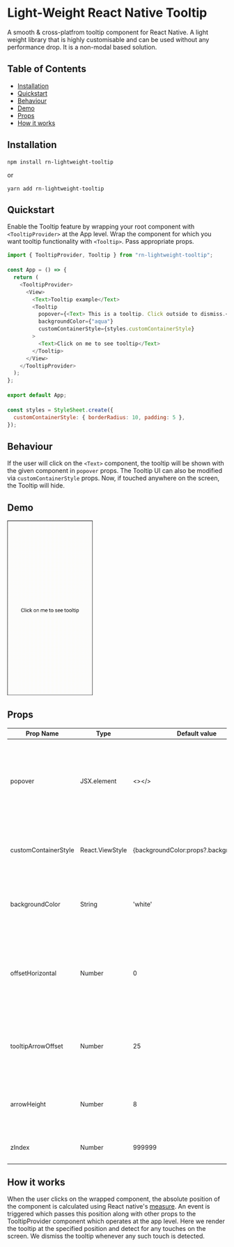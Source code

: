 # Light-Weight React Native Tooltip

A smooth & cross-platfrom tooltip component for React Native. A light weight library that is highly customisable and can be used without any performance drop. It is a non-modal based solution.

## Table of Contents

- [Installation](#installation)
- [Quickstart](#quickstart)
- [Behaviour](#behaviour)
- [Demo](#demo)
- [Props](#props)
- [How it works](#how-it-works)

## Installation

```console
npm install rn-lightweight-tooltip
```

or

```console
yarn add rn-lightweight-tooltip
```

## Quickstart

Enable the Tooltip feature by wrapping your root component with `<TooltipProvider>` at the App level.
Wrap the component for which you want tooltip functionality with `<Tooltip>`. Pass appropriate props.

```javascript
import { TooltipProvider, Tooltip } from "rn-lightweight-tooltip";

const App = () => {
  return (
    <TooltipProvider>
      <View>
        <Text>Tooltip example</Text>
        <Tooltip
          popover={<Text> This is a tooltip. Click outside to dismiss.</Text>}
          backgroundColor={"aqua"}
          customContainerStyle={styles.customContainerStyle}
        >
          <Text>Click on me to see tooltip</Text>
        </Tooltip>
      </View>
    </TooltipProvider>
  );
};

export default App;

const styles = StyleSheet.create({
  customContainerStyle: { borderRadius: 10, padding: 5 },
});
```

## Behaviour

If the user will click on the `<Text>` component, the tooltip will be shown with the given component in `popover` props.
The Tooltip UI can also be modified via `customContainerStyle` props.
Now, if touched anywhere on the screen, the Tooltip will hide.

## Demo

 <img height ="400" src="example.gif" />

## Props

| Prop Name            | Type            | Default value                            | Description                                                                                                         |
| -------------------- | --------------- | ---------------------------------------- | ------------------------------------------------------------------------------------------------------------------- |
| popover              | JSX.element     | <></>                                    | The tooltip component which is shown when user clicks on the component wrapped under Tooltip.                       |
| customContainerStyle | React.ViewStyle | {backgroundColor:props?.backgroundColor} | The style of the container which covers the popover component                                                       |
| backgroundColor      | String          | 'white'                                  | Background color of the container which covers the popover component                                                |
| offsetHorizontal     | Number          | 0                                        | Used to adjust the position of the tooltip horizontally. A positive offset will shift the tooltip towards the right |
| tooltipArrowOffset   | Number          | 25                                       | The distance of the arrow from the left-most end of the popover container                                           |
| arrowHeight          | Number          | 8                                        | The height of the arrow which points towards the clickable component.                                               |
| zIndex               | Number          | 999999                                   | The z-Index of the popover component                                                                                |

## How it works

When the user clicks on the wrapped component, the absolute position of the component is calculated using React native's [measure](https://facebook.github.io/react-native/docs/direct-manipulation.html#measurecallback). An event is triggered which passes this position along with other props to the TooltipProvider component which operates at the app level. Here we render the tooltip at the specified position and detect for any touches on the screen. We dismiss the tooltip whenever any such touch is detected.
